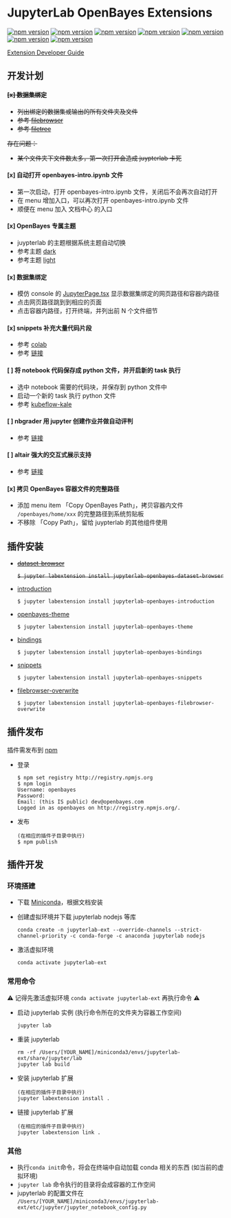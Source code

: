 # JupyterLab OpenBayes Extensions

[![npm version](https://img.shields.io/npm/v/jupyterlab-openbayes-bindings.svg?style=flat)](https://www.npmjs.com/package/jupyterlab-openbayes-bindings)
[![npm version](https://img.shields.io/npm/v/jupyterlab-openbayes-dataset-browser.svg?style=flat)](https://www.npmjs.com/package/jupyterlab-openbayes-dataset-browser)
[![npm version](https://img.shields.io/npm/v/jupyterlab-openbayes-filebrowser-overwrite.svg?style=flat)](https://www.npmjs.com/package/jupyterlab-openbayes-filebrowser-overwrite)
[![npm version](https://img.shields.io/npm/v/jupyterlab-openbayes-introduction.svg?style=flat)](https://www.npmjs.com/package/jupyterlab-openbayes-introduction)
[![npm version](https://img.shields.io/npm/v/jupyterlab-openbayes-snippets.svg?style=flat)](https://www.npmjs.com/package/jupyterlab-openbayes-snippets)
[![npm version](https://img.shields.io/npm/v/jupyterlab-openbayes-task.svg?style=flat)](https://www.npmjs.com/package/jupyterlab-openbayes-task)
[![npm version](https://img.shields.io/npm/v/jupyterlab-openbayes-theme.svg?style=flat)](https://www.npmjs.com/package/jupyterlab-openbayes-theme)

[Extension Developer Guide](https://jupyterlab.readthedocs.io/en/stable/developer/extension_dev.html)

## 开发计划

#### <s>[x] 数据集绑定
- 列出绑定的数据集或输出的所有文件夹及文件
- 参考 [filebrowser](https://github.com/jupyterlab/jupyterlab/tree/master/packages/filebrowser-extension)
- 参考 [filetree](https://github.com/youngthejames/jupyterlab_filetree)

存在问题：

-  某个文件夹下文件数太多，第一次打开会造成 juypterlab 卡死</s>

#### [x] 自动打开 openbayes-intro.ipynb 文件
- 第一次启动，打开 openbayes-intro.ipynb 文件，关闭后不会再次自动打开
- 在 menu 增加入口，可以再次打开 openbayes-intro.ipynb 文件
- 顺便在 menu 加入 文档中心 的入口

#### [x] OpenBayes 专属主题
- juypterlab 的主题根据系统主题自动切换
- 参考主题 [dark](https://github.com/jupyterlab/jupyterlab/tree/master/packages/theme-dark-extension)
- 参考主题 [light](https://github.com/jupyterlab/jupyterlab/tree/master/packages/theme-light-extension)

#### [x] 数据集绑定
- 模仿 console 的 [JupyterPage.tsx](https://github.com/signcl/openbayes-console/blob/573a48e92e09d7032f36258c095f4912023f2699/src/pages/JupyterPage.tsx) 显示数据集绑定的网页路径和容器内路径
- 点击网页路径跳到到相应的页面
- 点击容器内路径，打开终端，并列出前 N 个文件细节

#### [x] snippets 补充大量代码片段
- 参考 [colab](https://colab.research.google.com)
- 参考 [链接](https://jupyter-contrib-nbextensions.readthedocs.io/en/latest/nbextensions/snippets_menu/readme.html)

#### [ ] 将 notebook 代码保存成 python 文件，并开启新的 task 执行
- 选中 notebook 需要的代码块，并保存到 python 文件中
- 启动一个新的 task 执行 python 文件
- 参考 [kubeflow-kale](https://github.com/kubeflow-kale/jupyterlab-kubeflow-kale)

#### [ ] nbgrader 用 jupyter 创建作业并做自动评判
- 参考 [链接](https://nbgrader.readthedocs.io/en/stable/)

#### [ ] altair 强大的交互式展示支持
- 参考 [链接](https://towardsdatascience.com/jupyter-superpower-interactive-visualization-combo-with-python-ffc0adb37b7b)

#### [x] 拷贝 OpenBayes 容器文件的完整路径
- 添加 menu item 「Copy OpenBayes Path」，拷贝容器内文件 `/openbayes/home/xxx` 的完整路径到系统剪贴板
- 不移除 「Copy Path」，留给 juypterlab 的其他组件使用

## 插件安装

- <s>[dataset-browser](https://github.com/signcl/openbayes-jupyterlab-extensions/tree/master/jupyterlab-openbayes-dataset-browser)

	`$ jupyter labextension install jupyterlab-openbayes-dataset-browser`</s>

- [introduction](https://github.com/signcl/openbayes-jupyterlab-extensions/tree/master/jupyterlab-openbayes-introduction)

	`$ jupyter labextension install jupyterlab-openbayes-introduction`

- [openbayes-theme](https://github.com/signcl/openbayes-jupyterlab-extensions/tree/master/jupyterlab-openbayes-theme)

 	 `$ jupyter labextension install jupyterlab-openbayes-theme`

- [bindings](https://github.com/signcl/openbayes-jupyterlab-extensions/tree/master/jupyterlab-openbayes-bindings)

 	 `$ jupyter labextension install jupyterlab-openbayes-bindings`

- [snippets](https://github.com/signcl/openbayes-jupyterlab-extensions/tree/master/jupyterlab-openbayes-snippets)

 	 `$ jupyter labextension install jupyterlab-openbayes-snippets`

- [filebrowser-overwrite](https://github.com/signcl/openbayes-jupyterlab-extensions/tree/master/jupyterlab-openbayes-filebrowser-overwrite)

 	 `$ jupyter labextension install jupyterlab-openbayes-filebrowser-overwrite`

## 插件发布

  插件需发布到 [npm](https://www.npmjs.com)

- 登录

    ```
    $ npm set registry http://registry.npmjs.org
    $ npm login
    Username: openbayes
    Password:
    Email: (this IS public) dev@openbayes.com
    Logged in as openbayes on http://registry.npmjs.org/.
    ```

- 发布

    ```
    (在相应的插件子目录中执行)
    $ npm publish
    ```

## 插件开发

### 环境搭建

- 下载 [Miniconda](https://docs.conda.io/en/latest/miniconda.html)，根据文档安装

- 创建虚拟环境并下载 jupyterlab nodejs 等库

	```
	conda create -n jupyterlab-ext --override-channels --strict-channel-priority -c conda-forge -c anaconda jupyterlab nodejs
	```

- 激活虚拟环境

	```
	conda activate jupyterlab-ext
	```

### 常用命令

⚠️ 记得先激活虚拟环境 `conda activate jupyterlab-ext` 再执行命令 ⚠️

- 启动 jupyterlab 实例 (执行命令所在的文件夹为容器工作空间)

	```
	jupyter lab
	```

- 重装 jupyterlab

	```
	rm -rf /Users/[YOUR_NAME]/miniconda3/envs/jupyterlab-ext/share/jupyter/lab
	jupyter lab build
	```

- 安装 jupyterlab 扩展

	```
	(在相应的插件子目录中执行)
	jupyter labextension install .
	```

- 链接 jupyterlab 扩展

	```
	(在相应的插件子目录中执行)
	jupyter labextension link .
	```

### 其他
- 执行`conda init`命令，将会在终端中自动加载 conda 相关的东西 (如当前的虚拟环境)
- `jupyter lab` 命令执行的目录将会成容器的工作空间 <br/>
- jupyterlab 的配置文件在 `/Users/[YOUR_NAME]/miniconda3/envs/jupyterlab-ext/etc/jupyter/jupyter_notebook_config.py`
